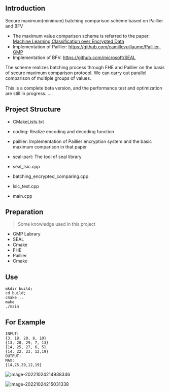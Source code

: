 

## Introduction

Secure maximum(minimum) batching comparison scheme based on Paillier and BFV

* The maximum value comparison scheme is referred to the paper: [Machine Learning Classification over Encrypted Data](https://eprint.iacr.org/2014/331.pdf)
* Implementation of Paillier: https://github.com/camillevuillaume/Paillier-GMP
* Implementation of BFV: https://github.com/microsoft/SEAL

The scheme realizes batching process through FHE and Paillier on the basis of secure maximum comparison protocol. We can carry out parallel comparison of multiple groups of values. 

This is a complete beta version, and the performance test and optimization are still in progress......

## Project Structure

- CMakeLists.txt

- coding: Realize encoding and decoding function

- paillier: Implementation of Paillier encryption system and the basic maximum comparison in that paper

- seal-part: The tool of seal library 

- seal_lsic.cpp

- batching_encrypted_comparing.cpp

- lsic_test.cpp

- main.cpp

  

##  Preparation

> Some knowledge used in this project

* GMP Labrary
* SEAL
* Cmake
* FHE
* Paillier
* Cmake

## Use

```
mkdir build;
cd build;
cmake ..
make
./main
```

## For Example

```
INPUT:
{3, 18, 20, 8, 10}   
{13, 20, 29, 7, 13}    
{14, 25, 27, 6, 5} 
{14, 22, 23, 12,19}
OUTPUT:
MAX:
{14,25,29,12,19}

```

![image-20221024214938346](https://pic-1306483575.cos.ap-nanjing.myqcloud.com/images/image-20221024214938346.png)

![image-20221024215031338](https://pic-1306483575.cos.ap-nanjing.myqcloud.com/images/image-20221024215031338.png)